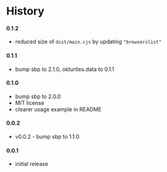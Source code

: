 # History

#### 0.1.2

- reduced size of `dist/main.cjs` by updating `"browserslist"`

#### 0.1.1

- bump sbp to 2.1.0, okturtles.data to 0.1.1

#### 0.1.0

- bump sbp to 2.0.0
- MIT license
- clearer usage example in README


#### 0.0.2

- v0.0.2 - bump sbp to 1.1.0

#### 0.0.1

- initial release
